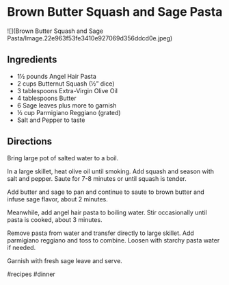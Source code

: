 # Brown Butter Squash and Sage Pasta
![](Brown Butter Squash and Sage Pasta/Image.22e963f53fe3410e927069d356ddcd0e.jpeg)

## Ingredients
* 1½ pounds Angel Hair Pasta
* 2 cups Butternut Squash (½” dice)
* 3 tablespoons Extra-Virgin Olive Oil
* 4 tablespoons Butter
* 6 Sage leaves plus more to garnish
* ½ cup Parmigiano Reggiano (grated)
* Salt and Pepper to taste

## Directions
Bring large pot of salted water to a boil.

In a large skillet, heat olive oil until smoking. Add squash and season with salt and pepper. Saute for 7-8 minutes or until squash is tender.

Add butter and sage to pan and continue to saute to brown butter and infuse sage flavor, about 2 minutes.

Meanwhile, add angel hair pasta to boiling water. Stir occasionally until pasta is cooked, about 3 minutes.

Remove pasta from water and transfer directly to large skillet. Add parmigiano reggiano and toss to combine. Loosen with starchy pasta water if needed.

Garnish with fresh sage leave and serve.

#recipes #dinner